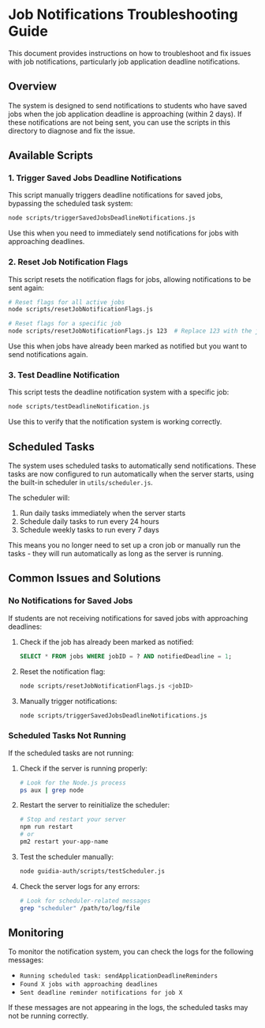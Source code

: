 # Job Notifications Troubleshooting Guide

This document provides instructions on how to troubleshoot and fix issues with job notifications, particularly job application deadline notifications.

## Overview

The system is designed to send notifications to students who have saved jobs when the job application deadline is approaching (within 2 days). If these notifications are not being sent, you can use the scripts in this directory to diagnose and fix the issue.

## Available Scripts

### 1. Trigger Saved Jobs Deadline Notifications

This script manually triggers deadline notifications for saved jobs, bypassing the scheduled task system:

```bash
node scripts/triggerSavedJobsDeadlineNotifications.js
```

Use this when you need to immediately send notifications for jobs with approaching deadlines.

### 2. Reset Job Notification Flags

This script resets the notification flags for jobs, allowing notifications to be sent again:

```bash
# Reset flags for all active jobs
node scripts/resetJobNotificationFlags.js

# Reset flags for a specific job
node scripts/resetJobNotificationFlags.js 123  # Replace 123 with the job ID
```

Use this when jobs have already been marked as notified but you want to send notifications again.

### 3. Test Deadline Notification

This script tests the deadline notification system with a specific job:

```bash
node scripts/testDeadlineNotification.js
```

Use this to verify that the notification system is working correctly.

## Scheduled Tasks

The system uses scheduled tasks to automatically send notifications. These tasks are now configured to run automatically when the server starts, using the built-in scheduler in `utils/scheduler.js`.

The scheduler will:
1. Run daily tasks immediately when the server starts
2. Schedule daily tasks to run every 24 hours
3. Schedule weekly tasks to run every 7 days

This means you no longer need to set up a cron job or manually run the tasks - they will run automatically as long as the server is running.

## Common Issues and Solutions

### No Notifications for Saved Jobs

If students are not receiving notifications for saved jobs with approaching deadlines:

1. Check if the job has already been marked as notified:
   ```sql
   SELECT * FROM jobs WHERE jobID = ? AND notifiedDeadline = 1;
   ```

2. Reset the notification flag:
   ```bash
   node scripts/resetJobNotificationFlags.js <jobID>
   ```

3. Manually trigger notifications:
   ```bash
   node scripts/triggerSavedJobsDeadlineNotifications.js
   ```

### Scheduled Tasks Not Running

If the scheduled tasks are not running:

1. Check if the server is running properly:
   ```bash
   # Look for the Node.js process
   ps aux | grep node
   ```

2. Restart the server to reinitialize the scheduler:
   ```bash
   # Stop and restart your server
   npm run restart
   # or
   pm2 restart your-app-name
   ```

3. Test the scheduler manually:
   ```bash
   node guidia-auth/scripts/testScheduler.js
   ```

4. Check the server logs for any errors:
   ```bash
   # Look for scheduler-related messages
   grep "scheduler" /path/to/log/file
   ```

## Monitoring

To monitor the notification system, you can check the logs for the following messages:

- `Running scheduled task: sendApplicationDeadlineReminders`
- `Found X jobs with approaching deadlines`
- `Sent deadline reminder notifications for job X`

If these messages are not appearing in the logs, the scheduled tasks may not be running correctly.
